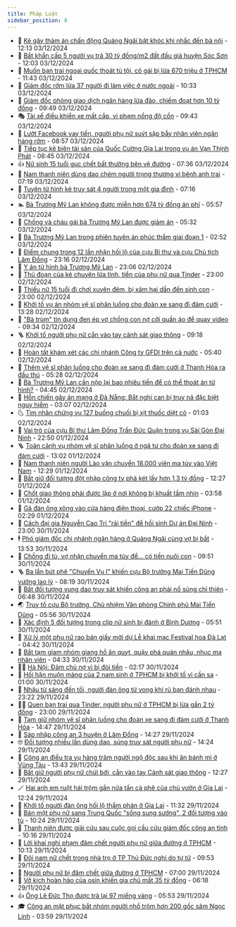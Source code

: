 ```yaml
---
title: Pháp Luật
sidebar_position: 8
---
```


<!-- dantri-phap-luat:START -->
- 🌊 [Kẻ gây thảm án chấn động Quảng Ngãi bật khóc khi nhắc đến bà nội](https://dantri.com.vn/phap-luat/ke-gay-tham-an-chan-dong-quang-ngai-bat-khoc-khi-nhac-den-ba-noi-20241203183212444.htm) - 12:13 03/12/2024
- 🐲 [Bắt khẩn cấp 5 người vụ trả 30 tỷ đồng/m2 đất đấu giá huyện Sóc Sơn](https://dantri.com.vn/phap-luat/bat-khan-cap-5-nguoi-vu-tra-30-ty-dongm2-dat-dau-gia-huyen-soc-son-20241203190325768.htm) - 12:03 03/12/2024
- 🌁 [Muốn bạn trai ngoại quốc thoát tù tội, cô gái bị lừa 670 triệu ở TPHCM](https://dantri.com.vn/phap-luat/muon-ban-trai-ngoai-quoc-thoat-tu-toi-co-gai-bi-lua-670-trieu-o-tphcm-20241203180222627.htm) - 11:43 03/12/2024
- 🎃 [Giám đốc rởm lừa 37 người đi làm việc ở nước ngoài](https://dantri.com.vn/phap-luat/giam-doc-rom-lua-37-nguoi-di-lam-viec-o-nuoc-ngoai-20241203162116295.htm) - 10:33 03/12/2024
- 🦅 [Giám đốc phòng giao dịch ngân hàng lừa đảo, chiếm đoạt hơn 10 tỷ đồng](https://dantri.com.vn/phap-luat/giam-doc-phong-giao-dich-ngan-hang-lua-dao-chiem-doat-hon-10-ty-dong-20241203155506244.htm) - 09:49 03/12/2024
- 🎭 [Tài xế điều khiển xe mất cắp, vi phạm nồng độ cồn](https://dantri.com.vn/phap-luat/tai-xe-dieu-khien-xe-mat-cap-vi-pham-nong-do-con-20241203162613203.htm) - 09:43 03/12/2024
- 🤗 [Lướt Facebook vay tiền, người phụ nữ suýt sập bẫy nhân viên ngân hàng rởm](https://dantri.com.vn/phap-luat/luot-facebook-vay-tien-nguoi-phu-nu-suyt-sap-bay-nhan-vien-ngan-hang-rom-20241203152137996.htm) - 08:57 03/12/2024
- 🚀 [Tiếp tục kê biên tài sản của Quốc Cường Gia Lai trong vụ án Vạn Thịnh Phát](https://dantri.com.vn/phap-luat/tiep-tuc-ke-bien-tai-san-cua-quoc-cuong-gia-lai-trong-vu-an-van-thinh-phat-20241203140330061.htm) - 08:45 03/12/2024
- 👍 [Nữ sinh 15 tuổi gục chết bất thường bên vệ đường](https://dantri.com.vn/phap-luat/nu-sinh-15-tuoi-guc-chet-bat-thuong-ben-ve-duong-20241203141450180.htm) - 07:36 03/12/2024
- 🧐 [Nam thanh niên dùng dao chém người trọng thương vì bênh anh trai](https://dantri.com.vn/phap-luat/nam-thanh-nien-dung-dao-chem-nguoi-trong-thuong-vi-benh-anh-trai-20241203111157907.htm) - 07:19 03/12/2024
- 🫶 [Tuyên tử hình kẻ truy sát 4 người trong một gia đình](https://dantri.com.vn/phap-luat/tuyen-tu-hinh-ke-truy-sat-4-nguoi-trong-mot-gia-dinh-20241203132300199.htm) - 07:16 03/12/2024
- 🏊 [Bà Trương Mỹ Lan không được miễn hơn 674 tỷ đồng án phí](https://dantri.com.vn/phap-luat/ba-truong-my-lan-khong-duoc-mien-hon-674-ty-dong-an-phi-20241203122405400.htm) - 05:57 03/12/2024
- 🌋 [Chồng và cháu gái bà Trương Mỹ Lan được giảm án](https://dantri.com.vn/phap-luat/chong-va-chau-gai-ba-truong-my-lan-duoc-giam-an-20241202102901256.htm) - 05:32 03/12/2024
- 👹 [Bà Trương Mỹ Lan trong phiên tuyên án phúc thẩm giai đoạn 1](https://dantri.com.vn/phap-luat/ba-truong-my-lan-trong-phien-tuyen-an-phuc-tham-giai-doan-1-20241203085652485.htm) - 02:52 03/12/2024
- 🫣 [Điểm chung trong 12 lần nhận hối lộ của cựu Bí thư và cựu Chủ tịch Lâm Đồng](https://dantri.com.vn/phap-luat/diem-chung-trong-12-lan-nhan-hoi-lo-cua-cuu-bi-thu-va-cuu-chu-tich-lam-dong-20241202234749267.htm) - 23:16 02/12/2024
- 🎃 [Y án tử hình bà Trương Mỹ Lan](https://dantri.com.vn/phap-luat/y-an-tu-hinh-ba-truong-my-lan-20241202195727373.htm) - 23:06 02/12/2024
- 🌝 [Thủ đoạn của kẻ chuyên lừa tình, tiền của phụ nữ qua Tinder](https://dantri.com.vn/phap-luat/thu-doan-cua-ke-chuyen-lua-tinh-tien-cua-phu-nu-qua-tinder-20241202161819673.htm) - 23:00 02/12/2024
- 🚀 [Thiếu nữ 15 tuổi đi chơi xuyên đêm, bị xâm hại dẫn đến sinh con](https://dantri.com.vn/phap-luat/thieu-nu-15-tuoi-di-choi-xuyen-dem-bi-xam-hai-dan-den-sinh-con-20241202220626551.htm) - 23:00 02/12/2024
- 🥷 [Khởi tố vụ án nhóm vệ sĩ phân luồng cho đoàn xe sang đi đám cưới](https://dantri.com.vn/phap-luat/khoi-to-vu-an-nhom-ve-si-phan-luong-cho-doan-xe-sang-di-dam-cuoi-20241202192454795.htm) - 13:28 02/12/2024
- 👺 [&quot;Bà trùm&quot; tín dụng đen ép vợ chồng con nợ cởi quần áo để quay video](https://dantri.com.vn/phap-luat/ba-trum-tin-dung-den-ep-vo-chong-con-no-coi-quan-ao-de-quay-video-20241202154530770.htm) - 09:34 02/12/2024
- 🪜 [Khởi tố người phụ nữ cắn vào tay cảnh sát giao thông](https://dantri.com.vn/phap-luat/khoi-to-nguoi-phu-nu-can-vao-tay-canh-sat-giao-thong-20241202160152710.htm) - 09:18 02/12/2024
- 🦄 [Hoàn tất khám xét các chi nhánh Công ty GFDI trên cả nước](https://dantri.com.vn/phap-luat/hoan-tat-kham-xet-cac-chi-nhanh-cong-ty-gfdi-tren-ca-nuoc-20241202122144880.htm) - 05:40 02/12/2024
- 🦍 [Thêm vệ sĩ phân luồng cho đoàn xe sang đi đám cưới ở Thanh Hóa ra đầu thú](https://dantri.com.vn/phap-luat/them-ve-si-phan-luong-cho-doan-xe-sang-di-dam-cuoi-o-thanh-hoa-ra-dau-thu-20241202121333731.htm) - 05:28 02/12/2024
- 🌁 [Bà Trương Mỹ Lan cần nộp lại bao nhiêu tiền để có thể thoát án tử hình?](https://dantri.com.vn/phap-luat/ba-truong-my-lan-can-nop-lai-bao-nhieu-tien-de-co-the-thoat-an-tu-hinh-20241202090123918.htm) - 04:45 02/12/2024
- 💯 [Hỗn chiến gây án mạng ở Đà Nẵng: Bắt nghi can bị truy nã đặc biệt nguy hiểm](https://dantri.com.vn/phap-luat/hon-chien-gay-an-mang-o-da-nang-bat-nghi-can-bi-truy-na-dac-biet-nguy-hiem-20241202092040148.htm) - 03:07 02/12/2024
- 🌜 [Tìm nhân chứng vụ 127 buồng chuối bị xịt thuốc diệt cỏ](https://dantri.com.vn/phap-luat/tim-nhan-chung-vu-127-buong-chuoi-bi-xit-thuoc-diet-co-20241202074658731.htm) - 01:03 02/12/2024
- 👹 [Vai trò của cựu Bí thư Lâm Đồng Trần Đức Quận trong vụ Sài Gòn Đại Ninh](https://dantri.com.vn/phap-luat/vai-tro-cua-cuu-bi-thu-lam-dong-tran-duc-quan-trong-vu-sai-gon-dai-ninh-20241201225726515.htm) - 22:50 01/12/2024
- 🪜 [Toàn cảnh vụ nhóm vệ sĩ phân luồng ở ngã tư cho đoàn xe sang đi đám cưới](https://dantri.com.vn/phap-luat/toan-canh-vu-nhom-ve-si-phan-luong-o-nga-tu-cho-doan-xe-sang-di-dam-cuoi-20241201184422893.htm) - 13:02 01/12/2024
- 🦩 [Nam thanh niên người Lào vận chuyển 18.000 viên ma túy vào Việt Nam](https://dantri.com.vn/phap-luat/nam-thanh-nien-nguoi-lao-van-chuyen-18000-vien-ma-tuy-vao-viet-nam-20241201181928721.htm) - 12:29 01/12/2024
- 💂 [Bắt giữ đối tượng đột nhập công ty phá két lấy hơn 1,3 tỷ đồng](https://dantri.com.vn/phap-luat/bat-giu-doi-tuong-dot-nhap-cong-ty-pha-ket-lay-hon-13-ty-dong-20241201190557391.htm) - 12:27 01/12/2024
- 💃 [Chốt giao thông phải được lập ở nơi không bị khuất tầm nhìn](https://dantri.com.vn/phap-luat/chot-giao-thong-phai-duoc-lap-o-noi-khong-bi-khuat-tam-nhin-20241201105226190.htm) - 03:58 01/12/2024
- 🧐 [Gã đàn ông xông vào cửa hàng điện thoại, cướp 22 chiếc iPhone](https://dantri.com.vn/phap-luat/ga-dan-ong-xong-vao-cua-hang-dien-thoai-cuop-22-chiec-iphone-20241201091718121.htm) - 02:29 01/12/2024
- 🤗 [Cách đại gia Nguyễn Cao Trí &quot;rải tiền&quot; để hồi sinh Dự án Đại Ninh](https://dantri.com.vn/phap-luat/cach-dai-gia-nguyen-cao-tri-rai-tien-de-hoi-sinh-du-an-dai-ninh-20241130223231483.htm) - 23:00 30/11/2024
- 🕴 [Phó giám đốc chi nhánh ngân hàng ở Quảng Ngãi cùng vợ bị bắt](https://dantri.com.vn/phap-luat/pho-giam-doc-chi-nhanh-ngan-hang-o-quang-ngai-cung-vo-bi-bat-20241130203450885.htm) - 13:53 30/11/2024
- 🐎 [Chồng đi tù, vợ nhận chuyển ma túy để... có tiền nuôi con](https://dantri.com.vn/phap-luat/chong-di-tu-vo-nhan-chuyen-ma-tuy-de-co-tien-nuoi-con-20241130161600336.htm) - 09:51 30/11/2024
- 🪜 [Ba lần bút phê &quot;Chuyển Vụ I&quot; khiến cựu Bộ trưởng Mai Tiến Dũng vướng lao lý](https://dantri.com.vn/phap-luat/ba-lan-but-phe-chuyen-vu-i-khien-cuu-bo-truong-mai-tien-dung-vuong-lao-ly-20241130141113861.htm) - 08:19 30/11/2024
- 🤭 [Bắt đối tượng vung dao truy sát khiến công an phải nổ súng chỉ thiên](https://dantri.com.vn/phap-luat/bat-doi-tuong-vung-dao-truy-sat-khien-cong-an-phai-no-sung-chi-thien-20241130131148636.htm) - 06:48 30/11/2024
- 🌏 [Truy tố cựu Bộ trưởng, Chủ nhiệm Văn phòng Chính phủ Mai Tiến Dũng](https://dantri.com.vn/phap-luat/truy-to-cuu-bo-truong-chu-nhiem-van-phong-chinh-phu-mai-tien-dung-20241130124559436.htm) - 05:56 30/11/2024
- 🎃 [Xác định 5 đối tượng trong clip nữ sinh bị đánh ở Bình Dương](https://dantri.com.vn/phap-luat/xac-dinh-5-doi-tuong-trong-clip-nu-sinh-bi-danh-o-binh-duong-20241130112822924.htm) - 05:51 30/11/2024
- 🗽 [Xử lý một phụ nữ rao bán giấy mời dự Lễ khai mạc Festival hoa Đà Lạt](https://dantri.com.vn/phap-luat/xu-ly-mot-phu-nu-rao-ban-giay-moi-du-le-khai-mac-festival-hoa-da-lat-20241130110902834.htm) - 04:42 30/11/2024
- 🌁 [Bắt tạm giam nhóm giang hồ ăn quỵt, quậy phá quán nhậu, nhục mạ nhân viên](https://dantri.com.vn/phap-luat/bat-tam-giam-nhom-giang-ho-an-quyt-quay-pha-quan-nhau-nhuc-ma-nhan-vien-20241130110740432.htm) - 04:33 30/11/2024
- 🧑‍💻 [Hà Nội: Đâm chủ nợ vì bị đòi tiền](https://dantri.com.vn/phap-luat/ha-noi-dam-chu-no-vi-bi-doi-tien-20241130090755465.htm) - 02:17 30/11/2024
- 🌮 [Hối hận muộn màng của 2 nam sinh ở TPHCM bị khởi tố vì cần sa](https://dantri.com.vn/phap-luat/hoi-han-muon-mang-cua-2-nam-sinh-o-tphcm-bi-khoi-to-vi-can-sa-20241128011859274.htm) - 01:00 30/11/2024
- 🤗 [Nhậu từ sáng đến tối, người đàn ông tử vong khi rủ bạn đánh nhau](https://dantri.com.vn/phap-luat/nhau-tu-sang-den-toi-nguoi-dan-ong-tu-vong-khi-ru-ban-danh-nhau-20241129230040428.htm) - 23:22 29/11/2024
- 👨‍🏫 [Quen bạn trai qua Tinder, người phụ nữ ở TPHCM bị lừa gần 2 tỷ đồng](https://dantri.com.vn/phap-luat/quen-ban-trai-qua-tinder-nguoi-phu-nu-o-tphcm-bi-lua-gan-2-ty-dong-20241129212328310.htm) - 23:00 29/11/2024
- 🎉 [Tạm giữ nhóm vệ sĩ phân luồng cho đoàn xe sang đi đám cưới ở Thanh Hóa](https://dantri.com.vn/phap-luat/tam-giu-nhom-ve-si-phan-luong-cho-doan-xe-sang-di-dam-cuoi-o-thanh-hoa-20241129213524259.htm) - 14:47 29/11/2024
- 🤗 [Sáp nhập công an 3 huyện ở Lâm Đồng](https://dantri.com.vn/phap-luat/sap-nhap-cong-an-3-huyen-o-lam-dong-20241129190246085.htm) - 14:27 29/11/2024
- 🤓 [Đối tượng nhiều lần dùng dao, súng truy sát người phụ nữ](https://dantri.com.vn/phap-luat/doi-tuong-nhieu-lan-dung-dao-sung-truy-sat-nguoi-phu-nu-20241129193332200.htm) - 14:24 29/11/2024
- 👹 [Công an điều tra vụ hàng trăm người ngộ độc sau khi ăn bánh mì ở Vũng Tàu](https://dantri.com.vn/phap-luat/cong-an-dieu-tra-vu-hang-tram-nguoi-ngo-doc-sau-khi-an-banh-mi-o-vung-tau-20241129203406654.htm) - 13:43 29/11/2024
- 🐘 [Bắt giữ người phụ nữ chửi bới, cắn vào tay Cảnh sát giao thông](https://dantri.com.vn/phap-luat/bat-giu-nguoi-phu-nu-chui-boi-can-vao-tay-canh-sat-giao-thong-20241129185336885.htm) - 12:27 29/11/2024
- 🪄 [Hai anh em ruột hái trộm gần nửa tấn cà phê của chủ vườn ở Gia Lai](https://dantri.com.vn/phap-luat/hai-anh-em-ruot-hai-trom-gan-nua-tan-ca-phe-cua-chu-vuon-o-gia-lai-20241129183609166.htm) - 12:24 29/11/2024
- 💄 [Khởi tố người đàn ông hối lộ thẩm phán ở Gia Lai](https://dantri.com.vn/phap-luat/khoi-to-nguoi-dan-ong-hoi-lo-tham-phan-o-gia-lai-20241129172934743.htm) - 11:32 29/11/2024
- 🐎 [Bán một phụ nữ sang Trung Quốc &quot;sống sung sướng&quot;, 2 đối tượng vào tù](https://dantri.com.vn/phap-luat/ban-mot-phu-nu-sang-trung-quoc-song-sung-suong-2-doi-tuong-vao-tu-20241129160801746.htm) - 10:24 29/11/2024
- 💯 [Thanh niên được giải cứu sau cuộc gọi cầu cứu giám đốc công an tỉnh](https://dantri.com.vn/phap-luat/thanh-nien-duoc-giai-cuu-sau-cuoc-goi-cau-cuu-giam-doc-cong-an-tinh-20241129154830155.htm) - 10:16 29/11/2024
- 💯 [Lời khai nghi phạm đâm chết người phụ nữ giữa đường ở TPHCM](https://dantri.com.vn/phap-luat/loi-khai-nghi-pham-dam-chet-nguoi-phu-nu-giua-duong-o-tphcm-20241129170331943.htm) - 10:13 29/11/2024
- 🌈 [Đôi nam nữ chết trong nhà trọ ở TP Thủ Đức nghi do tự tử](https://dantri.com.vn/phap-luat/doi-nam-nu-chet-trong-nha-tro-o-tp-thu-duc-nghi-do-tu-tu-20241129163642252.htm) - 09:53 29/11/2024
- 🧠 [Người phụ nữ bị đâm chết giữa đường ở TPHCM](https://dantri.com.vn/phap-luat/nguoi-phu-nu-bi-dam-chet-giua-duong-o-tphcm-20241129130532828.htm) - 07:00 29/11/2024
- 🌈 [Vở kịch hoàn hảo của osin khiến gia chủ mất 35 tỷ đồng](https://dantri.com.vn/phap-luat/vo-kich-hoan-hao-cua-osin-khien-gia-chu-mat-35-ty-dong-20241129124458117.htm) - 06:18 29/11/2024
- 👍 [Ông Lê Đức Thọ được trả lại 97 miếng vàng](https://dantri.com.vn/phap-luat/ong-le-duc-tho-duoc-tra-lai-97-mieng-vang-20241129123340140.htm) - 05:53 29/11/2024
- 🎓 [Công an mật phục bắt nhóm người nhổ trộm hơn 200 gốc sâm Ngọc Linh](https://dantri.com.vn/phap-luat/cong-an-mat-phuc-bat-nhom-nguoi-nho-trom-hon-200-goc-sam-ngoc-linh-20241129102928700.htm) - 03:59 29/11/2024<!-- dantri-phap-luat:END -->

